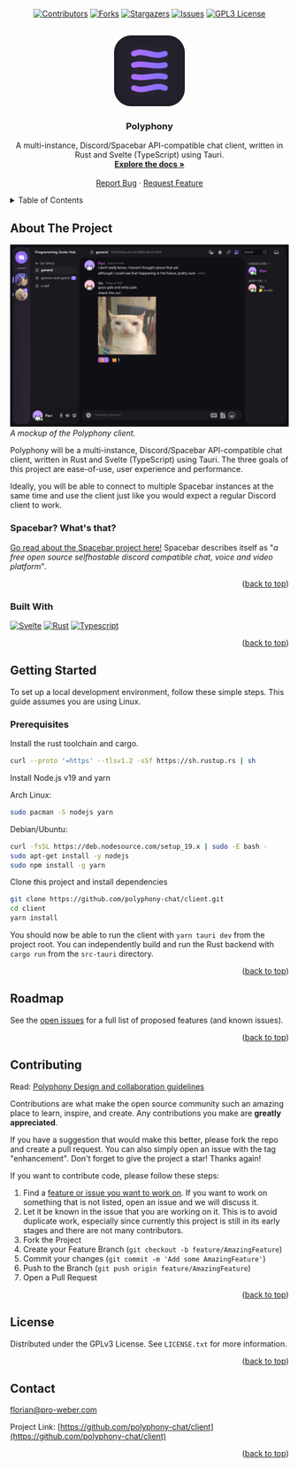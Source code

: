 <!-- Improved compatibility of back to top link: See: https://github.com/othneildrew/Best-README-Template/pull/73 -->
<a name="readme-top"></a>

<div align="center">

[![Contributors][contributors-shield]][contributors-url]
[![Forks][forks-shield]][forks-url]
[![Stargazers][stars-shield]][stars-url]
[![Issues][issues-shield]][issues-url]
[![GPL3 License][license-shield]][license-url]

</div>

<!-- PROJECT LOGO -->
<br />
<div align="center">
  <a href="https://github.com/polyphony-chat/client">
    <img src="images/polyphony.png" alt="Logo" width="128" height="128">
  </a>

<h3 align="center">Polyphony</h3>

  <p align="center">
    A multi-instance, Discord/Spacebar API-compatible chat client, written in Rust and Svelte (TypeScript) using Tauri.
    <br />
    <a href="https://github.com/polyphony-chat/client"><strong>Explore the docs »</strong></a>
    <br />
    <br />
    <a href="https://github.com/polyphony-chat/client/issues">Report Bug</a>
    ·
    <a href="https://github.com/polyphony-chat/client/issues">Request Feature</a>
  </p>
</div>

<!-- TABLE OF CONTENTS -->
<details>
  <summary>Table of Contents</summary>
  <ol>
    <li>
      <a href="#about-the-project">About The Project</a>
      <ul>
        <li><a href="#built-with">Built With</a></li>
      </ul>
    </li>
    <li>
      <a href="#getting-started">Getting Started</a>
      <ul>
        <li><a href="#prerequisites">Prerequisites</a></li>
      </ul>
    </li>
    <li><a href="#roadmap">Roadmap</a></li>
    <li><a href="#contributing">Contributing</a></li>
    <li><a href="#license">License</a></li>
    <li><a href="#contact">Contact</a></li>
    <li><a href="#acknowledgments">Acknowledgments</a></li>
  </ol>
</details>

<!-- ABOUT THE PROJECT -->
## About The Project

![Product Mockup](images/mockup.png)
<cite>*A mockup of the Polyphony client.*</cite>

Polyphony will be a multi-instance, Discord/Spacebar API-compatible chat client, written in Rust and Svelte (TypeScript) using Tauri. The three goals of this project are ease-of-use, user experience and performance.

Ideally, you will be able to connect to multiple Spacebar instances at the same time and use the client just like you would expect a regular Discord client to work.

### Spacebar? What's that?

[Go read about the Spacebar project here!](https://github.com/spacebarchat) Spacebar describes itself as "*a free open source selfhostable discord compatible chat, voice and video platform*".

<p align="right">(<a href="#readme-top">back to top</a>)</p>

### Built With

[![Svelte][Svelte.dev]][Svelte-url]
[![Rust]][Rust-url]
[![Typescript]][Typescript-url]

<p align="right">(<a href="#readme-top">back to top</a>)</p>

<!-- GETTING STARTED -->

## Getting Started

To set up a local development environment, follow these simple steps. This guide assumes you are using Linux.

### Prerequisites

Install the rust toolchain and cargo.

   ```sh
   curl --proto '=https' --tlsv1.2 -sSf https://sh.rustup.rs | sh
   ```

Install Node.js v19 and yarn

Arch Linux:

   ```sh
   sudo pacman -S nodejs yarn
   ```

Debian/Ubuntu:

   ```sh
   curl -fsSL https://deb.nodesource.com/setup_19.x | sudo -E bash -
   sudo apt-get install -y nodejs
   sudo npm install -g yarn
   ```

Clone this project and install dependencies

  ```sh
  git clone https://github.com/polyphony-chat/client.git
  cd client
  yarn install
  ```

You should now be able to run the client with `yarn tauri dev` from the project root.
You can independently build and run the Rust backend with `cargo run` from the `src-tauri` directory.

<p align="right">(<a href="#readme-top">back to top</a>)</p>

## Roadmap

See the [open issues](https://github.com/polyphony-chat/client/issues) for a full list of proposed features (and known issues).

<p align="right">(<a href="#readme-top">back to top</a>)</p>

<!-- CONTRIBUTING -->
## Contributing

Read: [Polyphony Design and collaboration guidelines](https://github.com/polyphony-chat/client/wiki/Design-Guidelines-for-collaborating-on-Polyphony)

Contributions are what make the open source community such an amazing place to learn, inspire, and create. Any contributions you make are **greatly appreciated**.

If you have a suggestion that would make this better, please fork the repo and create a pull request. You can also simply open an issue with the tag "enhancement".
Don't forget to give the project a star! Thanks again!

If you want to contribute code, please follow these steps:

1. Find a [feature or issue you want to work on](https://github.com/polyphony-chat/client/issues). If you want to work on something that is not listed, open an issue and we will discuss it.
2. Let it be known in the issue that you are working on it. This is to avoid duplicate work, especially since currently this project is still in its early stages and there are not many contributors.
3. Fork the Project
4. Create your Feature Branch (`git checkout -b feature/AmazingFeature`)
5. Commit your changes (`git commit -m 'Add some AmazingFeature'`)
6. Push to the Branch (`git push origin feature/AmazingFeature`)
7. Open a Pull Request

<p align="right">(<a href="#readme-top">back to top</a>)</p>

<!-- LICENSE -->
## License

Distributed under the GPLv3 License. See `LICENSE.txt` for more information.

<p align="right">(<a href="#readme-top">back to top</a>)</p>

<!-- CONTACT -->
## Contact

florian@pro-weber.com

Project Link: [https://github.com/polyphony-chat/client](https://github.com/polyphony-chat/client)

<p align="right">(<a href="#readme-top">back to top</a>)</p>

<!-- ACKNOWLEDGMENTS -->
<!-- TODO>
## Acknowledgments

* []()
* []()
* []()

<p align="right">(<a href="#readme-top">back to top</a>)</p>

<!-- MARKDOWN LINKS & IMAGES -->
<!-- https://www.markdownguide.org/basic-syntax/#reference-style-links -->
[contributors-shield]: https://img.shields.io/github/contributors/polyphony-chat/client.svg?style=plastic
[contributors-url]: https://github.com/polyphony-chat/client/graphs/contributors
[forks-shield]: https://img.shields.io/github/forks/polyphony-chat/client.svg?style=plastic
[forks-url]: https://github.com/polyphony-chat/client/network/members
[stars-shield]: https://img.shields.io/github/stars/polyphony-chat/client.svg?style=plastic
[stars-url]: https://github.com/polyphony-chat/client/stargazers
[issues-shield]: https://img.shields.io/github/issues/polyphony-chat/client.svg?style=plastic
[issues-url]: https://github.com/polyphony-chat/client/issues
[license-shield]: https://img.shields.io/github/license/polyphony-chat/client.svg?style=plastic
[license-url]: https://github.com/polyphony-chat/client/blob/master/LICENSE
[Svelte.dev]: https://img.shields.io/badge/Svelte-4A4A55?style=plastic&logo=svelte&logoColor=FF3E00
[Svelte-url]: https://svelte.dev/
[Rust]: https://img.shields.io/badge/Rust-orange?style=plastic&logo=rust
[Rust-url]: https://www.rust-lang.org/
[Typescript]: https://img.shields.io/badge/TypeScript-blue?style=plastic&logo=typescript&logoColor=FFFFFF
[Typescript-url]: https://www.typescriptlang.org/
